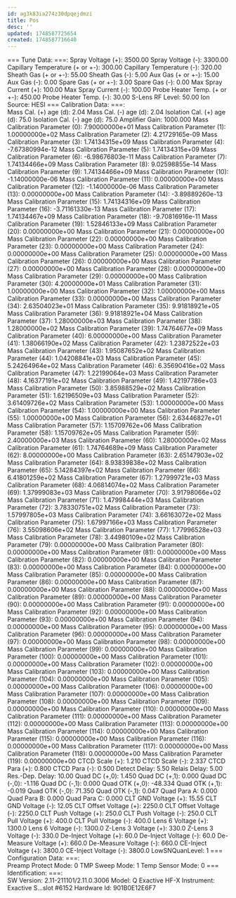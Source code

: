 ```yaml
---
id: ag3k83ia274z30dpqejdmzi
title: Pos
desc: ''
updated: 1748587725654
created: 1748587716640
---
```



=== Tune Data: ===:	
Spray Voltage (+):	3500.00
Spray Voltage (-):	3300.00
Capillary Temperature (+ or +-):	300.00
Capillary Temperature (-):	320.00
Sheath Gas (+ or +-):	55.00
Sheath Gas (-):	5.00
Aux Gas (+ or +-):	15.00
Aux Gas (-):	0.00
Spare Gas (+ or +-):	3.00
Spare Gas (-):	0.00
Max Spray Current (+):	100.00
Max Spray Current (-):	100.00
Probe Heater Temp. (+ or +-):	450.00
Probe Heater Temp. (-):	30.00
S-Lens RF Level:	50.00
Ion Source:	HESI
=== Calibration Data: ===:	
Mass Cal. (+) age (d):	2.04
Mass Cal. (-) age (d):	2.04
Isolation Cal. (+) age (d):	75.0
Isolation Cal. (-) age (d):	75.0
Amplifier Gain:	1000.000
Mass Calibration Parameter (0):	7.90000000e+01
Mass Calibration Parameter (1):	1.00000000e+02
Mass Calibration Parameter (2):	4.21729165e-09
Mass Calibration Parameter (3):	1.74134315e+09
Mass Calibration Parameter (4):	-7.67380994e-12
Mass Calibration Parameter (5):	1.74134315e+09
Mass Calibration Parameter (6):	-6.98676803e-11
Mass Calibration Parameter (7):	1.74134466e+09
Mass Calibration Parameter (8):	9.02598855e-14
Mass Calibration Parameter (9):	1.74134466e+09
Mass Calibration Parameter (10):	-1.14000000e-06
Mass Calibration Parameter (11):	0.00000000e+00
Mass Calibration Parameter (12):	-1.14000000e-06
Mass Calibration Parameter (13):	0.00000000e+00
Mass Calibration Parameter (14):	-3.89889260e-13
Mass Calibration Parameter (15):	1.74134316e+09
Mass Calibration Parameter (16):	-3.71161330e-13
Mass Calibration Parameter (17):	1.74134467e+09
Mass Calibration Parameter (18):	-9.70816916e-11
Mass Calibration Parameter (19):	1.52846133e+09
Mass Calibration Parameter (20):	0.00000000e+00
Mass Calibration Parameter (21):	0.00000000e+00
Mass Calibration Parameter (22):	0.00000000e+00
Mass Calibration Parameter (23):	0.00000000e+00
Mass Calibration Parameter (24):	0.00000000e+00
Mass Calibration Parameter (25):	0.00000000e+00
Mass Calibration Parameter (26):	0.00000000e+00
Mass Calibration Parameter (27):	0.00000000e+00
Mass Calibration Parameter (28):	0.00000000e+00
Mass Calibration Parameter (29):	0.00000000e+00
Mass Calibration Parameter (30):	4.20000000e+01
Mass Calibration Parameter (31):	1.00000000e+00
Mass Calibration Parameter (32):	1.00000000e+00
Mass Calibration Parameter (33):	0.00000000e+00
Mass Calibration Parameter (34):	2.63504023e+01
Mass Calibration Parameter (35):	9.91818921e+05
Mass Calibration Parameter (36):	9.91818921e+04
Mass Calibration Parameter (37):	1.28000000e+03
Mass Calibration Parameter (38):	1.28000000e+02
Mass Calibration Parameter (39):	1.74764677e+09
Mass Calibration Parameter (40):	6.00000000e+00
Mass Calibration Parameter (41):	1.38066190e+02
Mass Calibration Parameter (42):	1.23872522e+03
Mass Calibration Parameter (43):	1.95087652e+02
Mass Calibration Parameter (44):	1.04208841e+03
Mass Calibration Parameter (45):	5.24264964e+02
Mass Calibration Parameter (46):	6.35690416e+02
Mass Calibration Parameter (47):	1.22199064e+03
Mass Calibration Parameter (48):	4.16377191e+02
Mass Calibration Parameter (49):	1.42197786e+03
Mass Calibration Parameter (50):	3.85988529e+02
Mass Calibration Parameter (51):	1.62196509e+03
Mass Calibration Parameter (52):	3.61409726e+02
Mass Calibration Parameter (53):	1.00000000e+00
Mass Calibration Parameter (54):	1.00000000e+00
Mass Calibration Parameter (55):	1.00000000e+00
Mass Calibration Parameter (56):	2.63446827e+01
Mass Calibration Parameter (57):	1.15709762e+06
Mass Calibration Parameter (58):	1.15709762e+05
Mass Calibration Parameter (59):	2.40000000e+03
Mass Calibration Parameter (60):	1.28000000e+02
Mass Calibration Parameter (61):	1.74764689e+09
Mass Calibration Parameter (62):	8.00000000e+00
Mass Calibration Parameter (63):	2.65147903e+02
Mass Calibration Parameter (64):	8.93839838e+02
Mass Calibration Parameter (65):	5.14284397e+02
Mass Calibration Parameter (66):	6.41801259e+02
Mass Calibration Parameter (67):	1.27999721e+03
Mass Calibration Parameter (68):	4.06814074e+02
Mass Calibration Parameter (69):	1.37999083e+03
Mass Calibration Parameter (70):	3.91798066e+02
Mass Calibration Parameter (71):	1.47998444e+03
Mass Calibration Parameter (72):	3.78330751e+02
Mass Calibration Parameter (73):	1.57997805e+03
Mass Calibration Parameter (74):	3.66163072e+02
Mass Calibration Parameter (75):	1.67997166e+03
Mass Calibration Parameter (76):	3.55098606e+02
Mass Calibration Parameter (77):	1.77996528e+03
Mass Calibration Parameter (78):	3.44980109e+02
Mass Calibration Parameter (79):	0.00000000e+00
Mass Calibration Parameter (80):	0.00000000e+00
Mass Calibration Parameter (81):	0.00000000e+00
Mass Calibration Parameter (82):	0.00000000e+00
Mass Calibration Parameter (83):	0.00000000e+00
Mass Calibration Parameter (84):	0.00000000e+00
Mass Calibration Parameter (85):	0.00000000e+00
Mass Calibration Parameter (86):	0.00000000e+00
Mass Calibration Parameter (87):	0.00000000e+00
Mass Calibration Parameter (88):	0.00000000e+00
Mass Calibration Parameter (89):	0.00000000e+00
Mass Calibration Parameter (90):	0.00000000e+00
Mass Calibration Parameter (91):	0.00000000e+00
Mass Calibration Parameter (92):	0.00000000e+00
Mass Calibration Parameter (93):	0.00000000e+00
Mass Calibration Parameter (94):	0.00000000e+00
Mass Calibration Parameter (95):	0.00000000e+00
Mass Calibration Parameter (96):	0.00000000e+00
Mass Calibration Parameter (97):	0.00000000e+00
Mass Calibration Parameter (98):	0.00000000e+00
Mass Calibration Parameter (99):	0.00000000e+00
Mass Calibration Parameter (100):	0.00000000e+00
Mass Calibration Parameter (101):	0.00000000e+00
Mass Calibration Parameter (102):	0.00000000e+00
Mass Calibration Parameter (103):	0.00000000e+00
Mass Calibration Parameter (104):	0.00000000e+00
Mass Calibration Parameter (105):	0.00000000e+00
Mass Calibration Parameter (106):	0.00000000e+00
Mass Calibration Parameter (107):	0.00000000e+00
Mass Calibration Parameter (108):	0.00000000e+00
Mass Calibration Parameter (109):	0.00000000e+00
Mass Calibration Parameter (110):	0.00000000e+00
Mass Calibration Parameter (111):	0.00000000e+00
Mass Calibration Parameter (112):	0.00000000e+00
Mass Calibration Parameter (113):	0.00000000e+00
Mass Calibration Parameter (114):	0.00000000e+00
Mass Calibration Parameter (115):	0.00000000e+00
Mass Calibration Parameter (116):	0.00000000e+00
Mass Calibration Parameter (117):	0.00000000e+00
Mass Calibration Parameter (118):	0.00000000e+00
Mass Calibration Parameter (119):	0.00000000e+00
CTCD Scale (+):	1.210
CTCD Scale (-):	2.337
CTCD Para (+):	0.800
CTCD Para (-):	0.500
Detect Delay:	5.50
Relais Delay:	5.00
Res.-Dep. Delay:	10.00
Quad DC (+,0):	1.450
Quad DC (+,1):	0.000
Quad DC (-,0):	-1.116
Quad DC (-,1):	0.000
Quad OTK (+,0):	-48.334
Quad OTK (+,1):	-0.019
Quad OTK (-,0):	71.350
Quad OTK (-,1):	0.047
Quad Para A:	0.000
Quad Para B:	0.000
Quad Para C:	0.000
CLT GND Voltage (+):	15.55
CLT GND Voltage (-):	12.05
CLT Offset Voltage (+):	2250.0
CLT Offset Voltage (-):	2250.0
CLT Push Voltage (+):	250.0
CLT Push Voltage (-):	250.0
CLT Pull Voltage (+):	400.0
CLT Pull Voltage (-):	400.0
Lens 6 Voltage (+):	1300.0
Lens 6 Voltage (-):	1300.0
Z-Lens 3 Voltage (+):	330.0
Z-Lens 3 Voltage (-):	330.0
De-Inject Voltage (+):	60.0
De-Inject Voltage (-):	60.0
De-Measure Voltage (+):	660.0
De-Measure Voltage (-):	660.0
CE-Inject Voltage (+):	3800.0
CE-Inject Voltage (-):	3800.0
LowSNQuanLevel:	1
=== Configuration Data: ===:	
Preamp Protect Mode:	0
TMP Sweep Mode:	1
Temp Sensor Mode:	0
=== Identification: ===:	
SW Version:	2.11-211101/2.11.0.3006
Model:	Q Exactive HF-X
Instrument:	Exactive S...slot #6152
Hardware Id:	901B0E12E6F7
